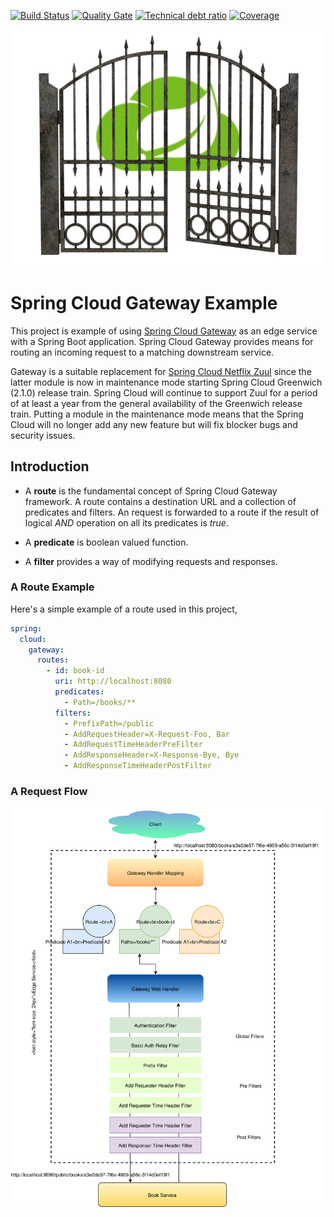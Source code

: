 [![Build Status][travis-badge]][travis-badge-url]
[![Quality Gate][sonarqube-badge]][sonarqube-badge-url] 
[![Technical debt ratio][technical-debt-ratio-badge]][technical-debt-ratio-badge-url] 
[![Coverage][coverage-badge]][coverage-badge-url]

![](./img/spring-cloud-gateway.svg)
 
Spring Cloud Gateway Example 
==============================
This project is example of using [Spring Cloud Gateway](https://spring.io/projects/spring-cloud-gateway) as an edge 
service with a Spring Boot application. Spring Cloud Gateway provides means for routing an incoming request to a 
matching downstream service.

Gateway is a suitable replacement for [Spring Cloud Netflix Zuul](https://spring.io/projects/spring-cloud-netflix) since 
the latter module is now in maintenance mode starting Spring Cloud Greenwich (2.1.0) release train. Spring Cloud will 
continue to support Zuul for a period of at least a year from the general availability of the Greenwich release train. 
Putting a module in the maintenance mode means that the Spring Cloud will no longer add any new feature but will fix 
blocker bugs and security issues.

## Introduction
  - A **route** is the fundamental concept of Spring Cloud Gateway framework. A route contains a destination URL and a
collection of predicates and filters. An request is forwarded to a route if the result of logical _AND_ operation on 
all its predicates is _true_.

  - A **predicate** is boolean valued function.
  
  - A **filter** provides a way of modifying requests and responses.

### A Route Example
Here's a simple example of a route used in this project,

```yaml
spring:
  cloud:
    gateway:
      routes:
        - id: book-id
          uri: http://localhost:8080
          predicates:
            - Path=/books/**
          filters:
            - PrefixPath=/public
            - AddRequestHeader=X-Request-Foo, Bar
            - AddRequestTimeHeaderPreFilter
            - AddResponseHeader=X-Response-Bye, Bye
            - AddResponseTimeHeaderPostFilter
```

### A Request Flow

![](./img/gateway-example-flow.svg)


[travis-badge]: https://travis-ci.org/indrabasak/spring-gateway-example.svg?branch=master
[travis-badge-url]: https://travis-ci.org/indrabasak/spring-gateway-example/

[sonarqube-badge]: https://sonarcloud.io/api/project_badges/measure?project=com.basaki%3Aspring-gateway-example&metric=alert_status
[sonarqube-badge-url]: https://sonarcloud.io/dashboard/index/com.basaki:spring-gateway-example

[technical-debt-ratio-badge]: https://sonarcloud.io/api/project_badges/measure?project=com.basaki%3Aspring-gateway-example&metric=sqale_index
[technical-debt-ratio-badge-url]: https://sonarcloud.io/dashboard/index/com.basaki:spring-gateway-example

[coverage-badge]: https://sonarcloud.io/api/project_badges/measure?project=com.basaki%3Aspring-gateway-example&metric=coverage
[coverage-badge-url]: https://sonarcloud.io/dashboard/index/com.basaki:spring-gateway-example

